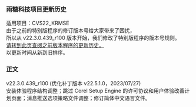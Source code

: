 ### 雨糖科技项目更新历史
适用项目：CVS22_KRMSE<br>
由于之前的特别版程序的修订版本号给大家带来了困扰，<br>
所以从 v22.3.0.439_r100 版本开始，我们修改了特别版程序的版本号规则。<br>
[请转到此页查阅之前版本程序的更新历史。](https://github.com/RainCandyTech/RCProject_UpdateHistory/blob/main/CVS22_KRMSE_Legacy.md)<br>
以更新时间从新到旧排序。
### 正文
v22.3.0.439_r100 (优化补丁版本 v22.5.1.0，2023/07/27)<br>
安装体验程序结构调整；跳过 Corel Setup Engine 的许可协议和用户体验改善计划页面；消息推送选项策略文件调整；修订简体中文语言文件。
